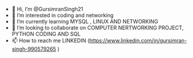 - 👋 Hi, I’m @GursimranSingh21
- 👀 I’m interested in coding and networking 
- 🌱 I’m currently learning MYSQL , LINUX AND NETWORKING 
- 💞️ I’m looking to collaborate on COMPUTER NERTWORKING PROJECT, PYTHON CODING AND SQL
- 📫 How to reach me LINKEDIN (https://www.linkedin.com/in/gursimran-singh-990579265 )

<!---
GursimranSingh21/GursimranSingh21 is a ✨ special ✨ repository because its `README.md` (this file) appears on your GitHub profile.
You can click the Preview link to take a look at your changes.
--->
